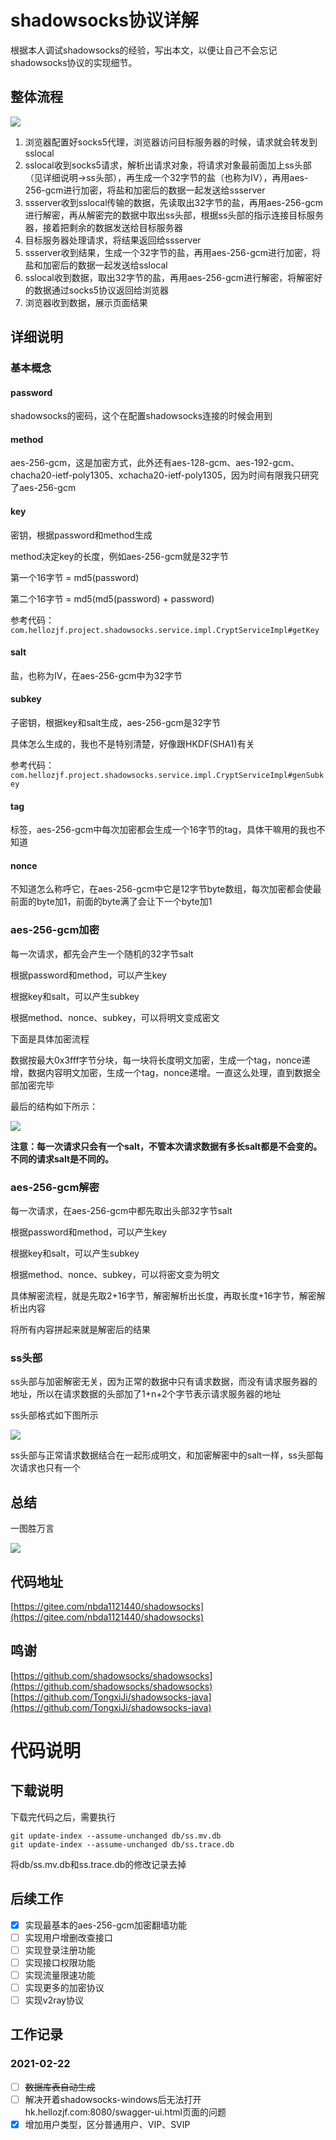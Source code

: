 # shadowsocks协议详解

根据本人调试shadowsocks的经验，写出本文，以便让自己不会忘记shadowsocks协议的实现细节。

## 整体流程



![](https://hellozjf-oss.oss-cn-hangzhou.aliyuncs.com/uploads/2021/2/19/ss架构.jpg)

1. 浏览器配置好socks5代理，浏览器访问目标服务器的时候，请求就会转发到sslocal
2. sslocal收到socks5请求，解析出请求对象，将请求对象最前面加上ss头部（见详细说明->ss头部），再生成一个32字节的盐（也称为IV），再用aes-256-gcm进行加密，将盐和加密后的数据一起发送给ssserver
3. ssserver收到sslocal传输的数据，先读取出32字节的盐，再用aes-256-gcm进行解密，再从解密完的数据中取出ss头部，根据ss头部的指示连接目标服务器，接着把剩余的数据发送给目标服务器
4. 目标服务器处理请求，将结果返回给ssserver
5. ssserver收到结果，生成一个32字节的盐，再用aes-256-gcm进行加密，将盐和加密后的数据一起发送给sslocal
6. sslocal收到数据，取出32字节的盐，再用aes-256-gcm进行解密，将解密好的数据通过socks5协议返回给浏览器
7. 浏览器收到数据，展示页面结果

## 详细说明

### 基本概念

#### password

shadowsocks的密码，这个在配置shadowsocks连接的时候会用到

#### method

aes-256-gcm，这是加密方式，此外还有aes-128-gcm、aes-192-gcm、chacha20-ietf-poly1305、xchacha20-ietf-poly1305，因为时间有限我只研究了aes-256-gcm

#### key

密钥，根据password和method生成

method决定key的长度，例如aes-256-gcm就是32字节

第一个16字节 = md5(password)

第二个16字节 = md5(md5(password) + password)

参考代码：`com.hellozjf.project.shadowsocks.service.impl.CryptServiceImpl#getKey`

#### salt

盐，也称为IV，在aes-256-gcm中为32字节

#### subkey

子密钥，根据key和salt生成，aes-256-gcm是32字节

具体怎么生成的，我也不是特别清楚，好像跟HKDF(SHA1)有关

参考代码：`com.hellozjf.project.shadowsocks.service.impl.CryptServiceImpl#genSubkey`

#### tag

标签，aes-256-gcm中每次加密都会生成一个16字节的tag，具体干嘛用的我也不知道

#### nonce

不知道怎么称呼它，在aes-256-gcm中它是12字节byte数组，每次加密都会使最前面的byte加1，前面的byte满了会让下一个byte加1

### aes-256-gcm加密

每一次请求，都先会产生一个随机的32字节salt

根据password和method，可以产生key

根据key和salt，可以产生subkey

根据method、nonce、subkey，可以将明文变成密文

下面是具体加密流程

数据按最大0x3fff字节分块，每一块将长度明文加密，生成一个tag，nonce递增，数据内容明文加密，生成一个tag，nonce递增。一直这么处理，直到数据全部加密完毕

最后的结构如下所示：

![](https://hellozjf-oss.oss-cn-hangzhou.aliyuncs.com/uploads/2021/2/19/aes-256-gcm加密.jpg)

**注意：每一次请求只会有一个salt，不管本次请求数据有多长salt都是不会变的。不同的请求salt是不同的。**

### aes-256-gcm解密

每一次请求，在aes-256-gcm中都先取出头部32字节salt

根据password和method，可以产生key

根据key和salt，可以产生subkey

根据method、nonce、subkey，可以将密文变为明文

具体解密流程，就是先取2+16字节，解密解析出长度，再取长度+16字节，解密解析出内容

将所有内容拼起来就是解密后的结果

### ss头部

ss头部与加密解密无关，因为正常的数据中只有请求数据，而没有请求服务器的地址，所以在请求数据的头部加了1+n+2个字节表示请求服务器的地址

ss头部格式如下图所示

![](https://hellozjf-oss.oss-cn-hangzhou.aliyuncs.com/uploads/2021/2/19/ss头部.jpg)

ss头部与正常请求数据结合在一起形成明文，和加密解密中的salt一样，ss头部每次请求也只有一个

## 总结

一图胜万言

![](https://hellozjf-oss.oss-cn-hangzhou.aliyuncs.com/uploads/2021/2/20/ss总结.jpg)

## 代码地址

[https://gitee.com/nbda1121440/shadowsocks](https://gitee.com/nbda1121440/shadowsocks)

## 鸣谢

[https://github.com/shadowsocks/shadowsocks](https://github.com/shadowsocks/shadowsocks)
[https://github.com/TongxiJi/shadowsocks-java](https://github.com/TongxiJi/shadowsocks-java)

# 代码说明

## 下载说明

下载完代码之后，需要执行

```
git update-index --assume-unchanged db/ss.mv.db
git update-index --assume-unchanged db/ss.trace.db
```

将db/ss.mv.db和ss.trace.db的修改记录去掉

## 后续工作

- [x] 实现最基本的aes-256-gcm加密翻墙功能
- [ ] 实现用户增删改查接口
- [ ] 实现登录注册功能
- [ ] 实现接口权限功能
- [ ] 实现流量限速功能
- [ ] 实现更多的加密协议
- [ ] 实现v2ray协议

## 工作记录

### 2021-02-22

- [ ] ~~数据库表自动生成~~
- [ ] 解决开着shadowsocks-windows后无法打开hk.hellozjf.com:8080/swagger-ui.html页面的问题
- [x] 增加用户类型，区分普通用户、VIP、SVIP